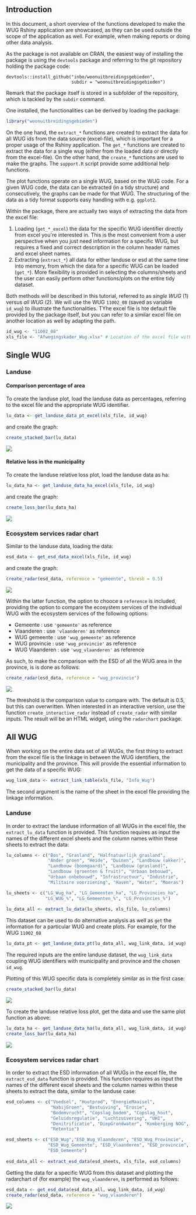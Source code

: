 Introduction
------------

In this document, a short overview of the functions developed to make the WUG Rshiny application are showcased, as they can be used outside the scope of the application as well. For example, when making reports or doing other data analysis.

As the package is not available on CRAN, the easiest way of installing the package is using the `devtools` package and referring to the git repository holding the package code:

    devtools::install_github("inbo/woonuitbreidingsgebieden", 
                             subdir = "woonuitbreidingsgebieden")

Remark that the package itself is stored in a subfolder of the repository, which is tackled by the `subdir` command.

One installed, the functionalities can be derived by loading the package:

``` r
library("woonuitbreidingsgebieden")
```

On the one hand, the `extract_*` functions are created to extract the data for all WUG ids from the data source (excel-file), which is important for a proper usage of the Rshiny application. The `get_*` functions are created to extract the data for a single wug (either from the loaded data or directly from the excel-file). On the other hand, the `create_*` functions are used to make the graphs. The `support.R` script provide some additional help functions.

The plot functions operate on a single WUG, based on the WUG code. For a given WUG code, the data can be extracted (in a tidy structure) and consecutively, the graphs can be made for that WUG. The structuring of the data as a tidy format supports easy handling with e.g. `ggplot2`.

Within the package, there are actually two ways of extracting the data from the excel file:

1.  Loading (`get_*_excel`) the data for the specific WUG identifier directly from excel you're interested in. This is the most convenient from a user perspective when you just need information for a specific WUG, but requires a fixed and correct description in the column header names and excel sheet names.
2.  Extracting (`extract_*`) all data for either landuse or esd at the same time into memory, from which the data for a specific WUG can be loaded (`get_*`). More flexibility is provided in selecting the columns/sheets and the user can easily perform other functions/plots on the entire tidy dataset.

Both methods will be described in this tutorial, referred to as *single WUG* (1) versus *all WUG* (2). We will use the WUG `11002_08` (saved as variable `id_wug`) to illustrate the functionalities. TYhe excel file is hte default file provided by the package itself, but you can refer to a similar excel file on another location as well by adapting the path.

``` r
id_wug <- "11002_08"
xls_file <- "Afwegingskader_Wug.xlsx" # Location of the excel file with the source data
```

Single WUG
----------

### Landuse

#### Comparison percentage of area

To create the landuse plot, load the landuse data as percentages, referring to the excel file and the appropriate WUG identifier.

``` r
lu_data <- get_landuse_data_pt_excel(xls_file, id_wug)
```

and create the graph:

``` r
create_stacked_bar(lu_data)
```

![](README_files/figure-markdown_github/landuse_plot_stack-1.png)

#### Relative loss in the municipality

To create the landuse relative loss plot, load the landuse data as ha:

``` r
lu_data_ha <- get_landuse_data_ha_excel(xls_file, id_wug)
```

and create the graph:

``` r
create_loss_bar(lu_data_ha)
```

![](README_files/figure-markdown_github/landuse_plot_loss-1.png)

### Ecosystem services radar chart

Similar to the landuse data, loading the data:

``` r
esd_data <- get_esd_data_excel(xls_file, id_wug)
```

and create the graph:

``` r
create_radar(esd_data, reference = "gemeente", thresh = 0.5)
```

![](README_files/figure-markdown_github/esd_plot-1.png)

Within the latter function, the option to chooce a `reference` is included, providing the option to compare the ecosystem services of the individual WUG with the ecosystem services of the following options:

-   Gemeente : use `'gemeente'` as reference
-   Vlaanderen : use `'vlaanderen'` as reference
-   WUG gemeente : use `'wug_gemeente'` as reference
-   WUG provincie : use `'wug_provincie'` as reference
-   WUG Vlaanderen : use `'wug_vlaanderen'` as reference

As such, to make the comparison with the ESD of all the WUG area in the province, is is done as follows:

``` r
create_radar(esd_data, reference = "wug_provincie")
```

![](README_files/figure-markdown_github/esd_plot_province-1.png)

The threshold is the comparison value to compare with. The default is 0.5, but this can overwritten. When interested in an interactive version, use the function `create_interactive_radar` instead of `create_radar` with similar inputs. The result will be an HTML widget, using the `radarchart` package.

All WUG
-------

When working on the entire data set of all WUGs, the first thing to extract from the excel file is the linkage in between the WUG identifiers, the municipality and the province. This will provide the essential information to get the data of a specific WUG:

``` r
wug_link_data <- extract_link_table(xls_file, "Info_Wug")
```

The second argument is the name of the sheet in the excel file providing the linkage information.

### Landuse

In order to extract the landuse information of all WUGs in the excel file, the `extract_lu_data` function is provided. This function requires as input the names of the different excel sheets and the column names within these sheets to extract the data:

``` r
lu_columns <- c("Bos", "Grasland", "Halfnatuurlijk grasland",
                "Ander groen", "Heide", "Duinen", "Landbouw (akker)",
                "Landbouw (boomgaard)", "Landbouw (grasland)",
                "Landbouw (groenten & fruit)", "Urbaan bebouwd",
                "Urbaan onbebouwd", "Infrastructuur", "Industrie",
                "Militaire voorziening", "Haven", "Water", "Moeras")

lu_sheets <- c("LG_Wug_ha", "LG_Gemeenten_ha", "LG_Provincies_ha",
               "LG_WUG_%", "LG_Gemeenten_%", "LG_Provincies_%")
               
lu_data_all <- extract_lu_data(lu_sheets, xls_file, lu_columns)
```

This dataset can be used to do alternative analysis as well as `get` the information for a particular WUG and create plots. For example, for the WUG `11002_08`

``` r
lu_data_pt <- get_landuse_data_pt(lu_data_all, wug_link_data, id_wug)
```

The required inputs are the entire landuse dataset, the `wug_link_data` coupling WUG identifiers with municipality and province and the chosen `id_wug`.

Plotting of this WUG specific data is completely similar as in the first case:

``` r
create_stacked_bar(lu_data)
```

![](README_files/figure-markdown_github/landuse_plot_stack2-1.png)

To create the landuse relative loss plot, get the data and use the same plot function as above:

``` r
lu_data_ha <- get_landuse_data_ha(lu_data_all, wug_link_data, id_wug)
create_loss_bar(lu_data_ha)
```

![](README_files/figure-markdown_github/landuse_plot_loss2-1.png)

### Ecosystem services radar chart

In order to extract the ESD information of all WUGs in the excel file, the `extract_esd_data` function is provided. This function requires as input the names of the different excel sheets and the column names within these sheets to extract the data, similar to the landuse case:

``` r
esd_columns <- c("Voedsel", "Houtprod", "EnergieMaaisel",
                 "NabijGroen", "Bestuiving", "Erosie",
                 "Bodemvrucht", "Copslag_bodem", "Copslag_hout",
                 "Geluidsregulatie", "Luchtzuivering", "UHI",
                 "Denitrificatie", "DiepGrondwater", "Komberging NOG",
                 "Retentie")

esd_sheets <- c("ESD_Wug","ESD_Wug_Vlaanderen", "ESD_Wug_Provincie",
                "ESD_Wug_Gemeente", "ESD_Vlaanderen", "ESD_provincie",
                "ESD_Gemeente")
                
esd_data_all <- extract_esd_data(esd_sheets, xls_file, esd_columns)               
```

Getting the data for a specific WUG from this dataset and plotting the radarchart of (for example) the `wug_vlaanderen`, is performed as follows:

``` r
esd_data <- get_esd_data(esd_data_all, wug_link_data, id_wug)
create_radar(esd_data, reference = "wug_vlaanderen")
```

![](README_files/figure-markdown_github/esd_get_plot-1.png)
